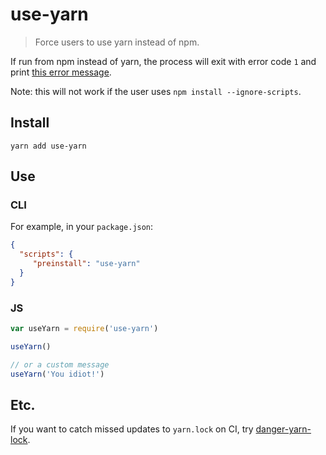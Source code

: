 # use-yarn
> Force users to use yarn instead of npm.

If run from npm instead of yarn, the process will exit with error code `1`
and print [this error message](https://raw.githubusercontent.com/AndersDJohnson/use-yarn/master/message.txt).

Note: this will not work if the user uses `npm install --ignore-scripts`.

## Install
```
yarn add use-yarn
```

## Use
### CLI
For example, in your `package.json`:
```json
{
  "scripts": {
     "preinstall": "use-yarn"
  }
}
```
### JS
```js
var useYarn = require('use-yarn')

useYarn()

// or a custom message
useYarn('You idiot!')
```

## Etc.

If you want to catch missed updates to `yarn.lock` on CI, try [danger-yarn-lock](https://github.com/AndersDJohnson/danger-yarn-lock).
